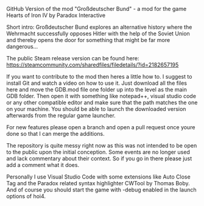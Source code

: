 GitHub Version of the mod "Großdeutscher Bund" - a mod for the game Hearts of Iron IV by Paradox Interactive

Short intro:
Großdeutscher Bund explores an alternative history where the Wehrmacht successfully opposes Hitler with the help of the Soviet Union and thereby opens the door for something that might be far more dangerous...

The public Steam release version can be found here: https://steamcommunity.com/sharedfiles/filedetails/?id=2182657195

If you want to contribute to the mod then heres a little how to. I suggest to install Git and watch a video on how to use it.
Just download all the files here and move the GDB.mod file one folder up into the level as the main GDB folder. Then open it with something like notepad++, visual studio code or any other compatible editor and make sure that the path matches the one on your machine. You should be able to launch the downloaded version afterwards from the regular game launcher.

For new features please open a branch and open a pull request once youre done so that I can merge the additions.

The repository is quite messy right now as this was not intended to be open to the public upon the initial conception. Some events are no longer used and lack commentary about their context. So if you go in there please just add a comment what it does. 

Personally I use Visual Studio Code with some extensions like Auto Close Tag and the Paradox related syntax highlighter CWTool by Thomas Boby. And of course you should start the game with -debug enabled in the launch options of hoi4.
